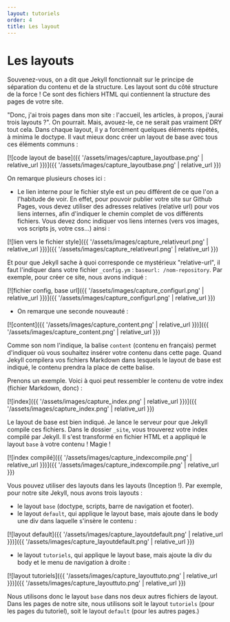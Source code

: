 ```yaml
---
layout: tutoriels
order: 4
title: Les layout
---
```

# Les layouts

Souvenez-vous, on a dit que Jekyll fonctionnait sur le principe de séparation du contenu et de la structure. Les layout sont du côté structure de la force ! Ce sont des fichiers HTML qui contiennent la structure des pages de votre site. 

"Donc, j'ai trois pages dans mon site : l'accueil, les articles, à propos, j'aurai trois layouts ?". On pourrait. Mais, avouez-le, ce ne serait pas vraiment DRY tout cela. Dans chaque layout, il y a forcément quelques éléments répétés, à minima le doctype. Il vaut mieux donc créer un layout de base avec tous ces éléments communs :

[![code layout de base]({{ '/assets/images/capture_layoutbase.png' | relative_url }})]({{ '/assets/images/capture_layoutbase.png' | relative_url }})

On remarque plusieurs choses ici :

- Le lien interne pour le fichier style est un peu différent de ce que l'on a l'habitude de voir. En effet, pour pouvoir publier votre site sur Github Pages, vous devez utiliser des adresses relatives (relative url) pour vos liens internes, afin d'indiquer le chemin complet de vos différents fichiers. Vous devez donc indiquer vos liens internes (vers vos images, vos scripts js, votre css...) ainsi : 

[![lien vers le fichier style]({{ '/assets/images/capture_relativeurl.png' | relative_url }})]({{ '/assets/images/capture_relativeurl.png' | relative_url }})

Et pour que Jekyll sache à quoi corresponde ce mystérieux "relative-url", il faut l'indiquer dans votre fichier `_config.ym` : `baseurl: /nom-repository`. Par exemple, pour créer ce site, nous avons indiqué :

[![fichier config, base url]({{ '/assets/images/capture_configurl.png' | relative_url }})]({{ '/assets/images/capture_configurl.png' | relative_url }})


- On remarque une seconde nouveauté :

[![content]({{ '/assets/images/capture_content.png' | relative_url }})]({{ '/assets/images/capture_content.png' | relative_url }})

Comme son nom l'indique, la balise `content` (contenu en français) permet d'indiquer où vous souhaitez insérer votre contenu dans cette page. Quand Jekyll compilera vos fichiers Markdown dans lesquels le layout de base est indiqué, le contenu prendra la place de cette balise. 

Prenons un exemple. Voici à quoi peut ressembler le contenu de votre index (fichier Markdown, donc) :

[![index]({{ '/assets/images/capture_index.png' | relative_url }})]({{ '/assets/images/capture_index.png' | relative_url }})

Le layout de base est bien indiqué. Je lance le serveur pour que Jekyll compile ces fichiers. Dans le dossier `_site`, vous trouverez votre index compilé par Jekyll. Il s'est transformé en fichier HTML et a appliqué le layout `base` à votre contenu ! Magie !

[![index compilé]({{ '/assets/images/capture_indexcompile.png' | relative_url }})]({{ '/assets/images/capture_indexcompile.png' | relative_url }})

Vous pouvez utiliser des layouts dans les layouts (Inception !). Par exemple, pour notre site Jekyll, nous avons trois layouts :
- le layout `base` (doctype, scripts, barre de navigation et footer).
- le layout `default`, qui applique le layout base, mais ajoute dans le body une div dans laquelle s'insère le contenu :

[![layout default]({{ '/assets/images/capture_layoutdefault.png' | relative_url }})]({{ '/assets/images/capture_layoutdefault.png' | relative_url }})

- le layout `tutoriels`, qui applique le layout base, mais ajoute la div du body et le menu de navigation à droite :

[![layout tutoriels]({{ '/assets/images/capture_layouttuto.png' | relative_url }})]({{ '/assets/images/capture_layouttuto.png' | relative_url }})

Nous utilisons donc le layout `base` dans nos deux autres fichiers de layout. Dans les pages de notre site, nous utilisons soit le layout `tutoriels` (pour les pages du tutoriel), soit le layout `default` (pour les autres pages.)
